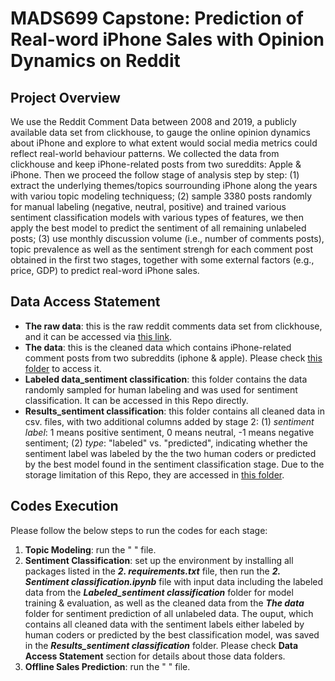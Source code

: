 # MADS699 Capstone: Prediction of Real-word iPhone Sales with Opinion Dynamics on Reddit

## Project Overview  
We use the Reddit Comment Data between 2008 and 2019, a publicly available data set from clickhouse, to gauge the online opinion dynamics about iPhone and explore to what extent would social media metrics could reflect real-world behaviour patterns. We collected the data from clickhouse and keep iPhone-related posts from two sureddits: Apple & iPhone. Then we proceed the follow stage of analysis step by step: (1)  extract the underlying themes/topics sourrounding iPhone along the years with variou topic modeling techniquess; (2) sample 3380 posts randomly for manual labeling (negative, neutral, positive) and trained various sentiment classification models with various types of features, we then apply the best model to predict the sentiment of all remaining unlabeled posts; (3) use monthly discussion volume (i.e., number of comments posts),  topic prevalence as well as the sentiment strengh for each comment post obtained in the first two stages, together with some external factors (e.g., price, GDP) to predict real-word iPhone sales.

## Data Access Statement
- **The raw data**: this is the raw reddit comments data set from clickhouse, and it can be accessed via [this link](https://clickhouse.com/docs/en/getting-started/example-datasets/reddit-comments).  
- **The data**: this is the cleaned data which contains iPhone-related comment posts from two subreddits (iphone & apple). Please check [this folder](https://drive.google.com/drive/folders/10toX4JXv3NHkC5owntA7LWuxKkyROyIe?usp=sharing) to access it. 
- **Labeled data_sentiment classification**: this folder contains the data randomly sampled for human labeling and was used for sentiment classification. It can be accessed in this Repo directly.    
- **Results_sentiment classification**:  this folder contains all cleaned data in csv. files, with two additional columns added by stage 2: (1) *sentiment label*: 1 means positive sentiment, 0 means neutral, -1 means negative sentiment; (2) *type*: "labeled" vs. "predicted", indicating whether the sentiment label was labeled by the the two human coders or predicted by the best model found in the sentiment classification stage.   Due to the storage limitation of this Repo, they are accessed in [this folder](https://drive.google.com/drive/folders/1-ybm8bWPhP7-qCwKiNedACQkUJA2WbLN?usp=sharing).   

## Codes Execution 
Please follow the below steps to run the codes for each stage:

1. **Topic Modeling**: run the " " file.
2. **Sentiment Classification**: set up the environment by installing all packages listed in the ***2. requirements.txt*** file, then run the ***2. Sentiment classification.ipynb*** file with input data including the labeled data from the ***Labeled_sentiment classification*** folder for model training & evaluation, as well as the cleaned data from the ***The data*** folder for sentiment prediction of all unlabeled data.   The ouput, which contains all cleaned data with the sentiment labels either labeled by human coders or predicted by the best classification model,  was saved in the ***Results_sentiment classification*** folder. Please check **Data Access Statement** section for details about those data folders.   
3. **Offline Sales Prediction**: run the " " file.
